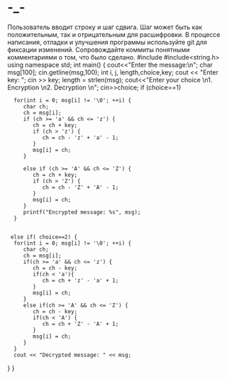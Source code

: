 # -_-
Пользователь вводит строку и шаг сдвига. Шаг может быть как положительным, так и отрицательным для расшифровки.   В процессе написания, отладки и улучшения программы используйте git для фиксации изменений. Сопровождайте коммиты понятными комментариями о том, что было сделано.
#include<iostream>
#include<string.h>
using namespace std;
int main() {
   cout<<"Enter the message:\n";
   char msg[100];
   cin.getline(msg,100); 
   int i, j, length,choice,key;
   cout << "Enter key: ";
   cin >> key; 
   length = strlen(msg);
   cout<<"Enter your choice \n1. Encryption \n2. Decryption \n";
   cin>>choice;
   if (choice==1) 
      
      for(int i = 0; msg[i] != '\0'; ++i) {
         char ch;
		 ch = msg[i];
         if (ch >= 'a' && ch <= 'z') {
            ch = ch + key;
            if (ch > 'z') {
               ch = ch - 'z' + 'a' - 1;
            }  
            msg[i] = ch;
         }
         
         else if (ch >= 'A' && ch <= 'Z') {
            ch = ch + key;
            if (ch > 'Z') {
               ch = ch - 'Z' + 'A' - 1;
            }
            msg[i] = ch;
         }
		 printf("Encrypted message: %s", msg);
      }
      
   
     else if( choice==2) { 
      for(int i = 0; msg[i] != '\0'; ++i) {
         char ch;
		 ch = msg[i];
         if(ch >= 'a' && ch <= 'z') {
            ch = ch - key;
            if(ch < 'a'){
               ch = ch + 'z' - 'a' + 1;
            }
            msg[i] = ch;
         }
         else if(ch >= 'A' && ch <= 'Z') {
            ch = ch - key;
            if(ch < 'A') {
               ch = ch + 'Z' - 'A' + 1;
            }
            msg[i] = ch;
         }
      }
      cout << "Decrypted message: " << msg;
   }
}
